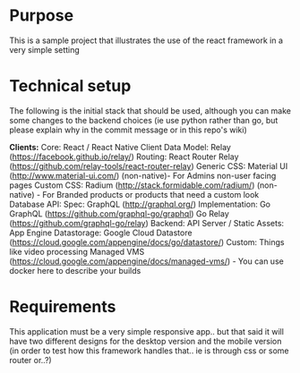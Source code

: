 # Purpose
This is a sample project that illustrates the use of the react framework in a very simple setting

# Technical setup
The following is the initial stack that should be used, although you can make some changes to the backend choices (ie use python rather than go, but please explain why in the commit message or in this repo's wiki)

**Clients:** 
   Core: React / React Native
   Client Data Model: Relay (https://facebook.github.io/relay/)
   Routing: React Router Relay (https://github.com/relay-tools/react-router-relay)
   Generic CSS: Material UI (http://www.material-ui.com/) (non-native)- For Admins non-user facing pages
   Custom CSS: Radium (http://stack.formidable.com/radium/) (non-native) - For Branded products or products that need a custom look
Database API: 
   Spec: GraphQL (http://graphql.org/)
   Implementation: Go GraphQL (https://github.com/graphql-go/graphql) Go Relay (https://github.com/graphql-go/relay)
Backend: 
   API Server / Static Assets: App Engine
   Datastorage: Google Cloud Datastore (https://cloud.google.com/appengine/docs/go/datastore/)
   Custom: Things like video processing Managed VMS (https://cloud.google.com/appengine/docs/managed-vms/) - You can use docker here to describe your builds

# Requirements
This application must be a very simple responsive app.. but that said it will have two different designs for the desktop version and the mobile version (in order to test how this framework handles that.. ie is through css or some router or..?)



